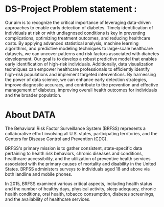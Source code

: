 # DS-Project Problem statement :

Our aim is to recognize the critical importance of leveraging data-driven approaches to enable early detection of diabetes. Timely identification of individuals at risk or with undiagnosed conditions is key in preventing complications, optimizing treatment outcomes, and reducing healthcare costs. By applying advanced statistical analysis, machine learning algorithms, and predictive modeling techniques to large-scale healthcare datasets, we can uncover patterns and risk factors associated with diabetes development. Our goal is to develop a robust predictive model that enables early identification of high-risk individuals. Additionally, data visualization techniques can empower healthcare professionals to efficiently identify high-risk populations and implement targeted interventions. By harnessing the power of data science, we can enhance early detection strategies, improve diagnostic accuracy, and contribute to the prevention and effective management of diabetes, improving overall health outcomes for individuals and the broader population.
# About DATA

The Behavioral Risk Factor Surveillance System (BRFSS) represents a collaborative effort involving all U.S. states, participating territories, and the Centers for Disease Control and Prevention (CDC).

BRFSS's primary mission is to gather consistent, state-specific data pertaining to health risk behaviors, chronic diseases and conditions, healthcare accessibility, and the utilization of preventive health services associated with the primary causes of mortality and disability in the United States. BRFSS administers surveys to individuals aged 18 and above via both landline and mobile phones.

In 2015, BRFSS examined various critical aspects, including health status and the number of healthy days, physical activity, sleep adequacy, chronic health conditions, oral health, tobacco consumption, diabetes screenings, and the availability of healthcare services.

